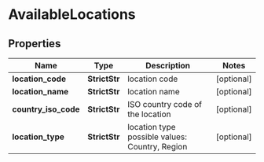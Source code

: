 # AvailableLocations


## Properties

| Name | Type | Description | Notes |
|------------ | ------------- | ------------- | -------------|
**location_code** | **StrictStr** | location code |[optional]|
**location_name** | **StrictStr** | location name |[optional]|
**country_iso_code** | **StrictStr** | ISO country code of the location |[optional]|
**location_type** | **StrictStr** | location type<br>possible values:<br>Country, Region |[optional]|